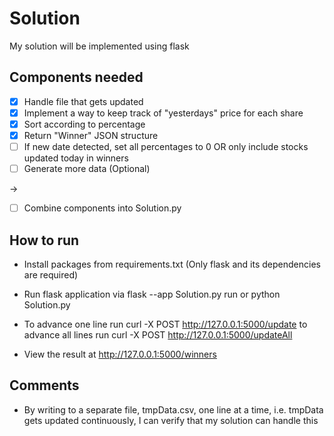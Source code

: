 # Solution

My solution will be implemented using flask

## Components needed

- [x] Handle file that gets updated
- [x] Implement a way to keep track of "yesterdays" price for each share
- [x] Sort according to percentage
- [x] Return "Winner" JSON structure
- [ ] If new date detected, set all percentages to 0 OR only include stocks updated today in winners
- [ ] Generate more data (Optional)

&rarr;

- [ ] Combine components into Solution.py

## How to run

- Install packages from requirements.txt (Only flask and its dependencies are required)

- Run flask application via flask --app Solution.py run or python Solution.py

- To advance one line run curl -X POST http://127.0.0.1:5000/update to advance all lines run curl -X POST http://127.0.0.1:5000/updateAll

- View the result at http://127.0.0.1:5000/winners

## Comments

- By writing to a separate file, tmpData.csv, one line at a time, i.e. tmpData gets updated continuously, I can verify that my solution can handle this